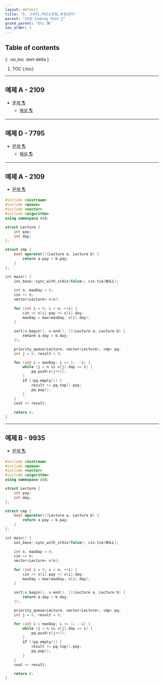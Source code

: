```yaml
---
layout: default
title: "5. 그리디,라인스위핑,투포인터"
parent: "23년 Coding Test 😤"
grand_parent: "Etc 🛠"
nav_order: 1
---
```


## Table of contents
{: .no_toc .text-delta }

1. TOC
{:toc}

---

## 예제 A - 2109

* [문제 🌎](https://www.acmicpc.net/problem/2109)
    * [해설 🌎](https://www.acmicpc.net/source/share/6e588586acd84253831fe9ff32b382ae)

---

## 예제 D - 7795

* [문제 🌎](https://www.acmicpc.net/problem/9935)
    * [해설 🌎](https://www.acmicpc.net/source/share/74b637e8c3cb4f73a4e2fe16c567436e)

---

## 예제 A - 2109

* [문제 🌎](https://www.acmicpc.net/problem/2109)

```cpp
#include <iostream>
#include <queue>
#include <vector>
#include <algorithm>
using namespace std;

struct Lecture {
    int pay;
    int day;
};

struct cmp {
    bool operator()(Lecture a, Lecture b) {
        return a.pay < b.pay;
    }
};

int main() {
    ios_base::sync_with_stdio(false); cin.tie(NULL);
    
    int n, maxDay = 0;
    cin >> n;
    vector<Lecture> v(n);
    
    for (int i = 0; i < n; ++i) {
        cin >> v[i].pay >> v[i].day;
        maxDay = max(maxDay, v[i].day);
    }
    
    sort(v.begin(), v.end(), [](Lecture a, Lecture b) {
        return a.day > b.day;
    });

    priority_queue<Lecture, vector<Lecture>, cmp> pq;
    int j = 0, result = 0;

    for (int i = maxDay; i >= 1; --i) {
        while (j < n && v[j].day == i) {
            pq.push(v[j++]);
        }
        if (!pq.empty()) {
            result += pq.top().pay;
            pq.pop();
        }
    }
    cout << result;
    
    return 0;
}
```


---

## 예제 B - 9935

* [문제 🌎](https://www.acmicpc.net/problem/9935)

```cpp
#include <iostream>
#include <queue>
#include <vector>
#include <algorithm>
using namespace std;

struct Lecture {
    int pay;
    int day;
};

struct cmp {
    bool operator()(Lecture a, Lecture b) {
        return a.pay < b.pay;
    }
};

int main() {
    ios_base::sync_with_stdio(false); cin.tie(NULL);
    
    int n, maxDay = 0;
    cin >> n;
    vector<Lecture> v(n);
    
    for (int i = 0; i < n; ++i) {
        cin >> v[i].pay >> v[i].day;
        maxDay = max(maxDay, v[i].day);
    }
    
    sort(v.begin(), v.end(), [](Lecture a, Lecture b) {
        return a.day > b.day;
    });

    priority_queue<Lecture, vector<Lecture>, cmp> pq;
    int j = 0, result = 0;

    for (int i = maxDay; i >= 1; --i) {
        while (j < n && v[j].day == i) {
            pq.push(v[j++]);
        }
        if (!pq.empty()) {
            result += pq.top().pay;
            pq.pop();
        }
    }
    cout << result;
    
    return 0;
}
```